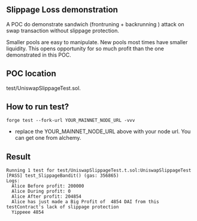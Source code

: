 ## Slippage Loss demonstration 
A POC do demonstrate sandwich (frontruning + backrunning ) attack on swap transaction without slippage protection.

Smaller pools are easy to manipulate.
New pools most times have smaller liquidity.
This opens opportunity for so much profit than the one demonstrated in this POC.

## POC location
test/UniswapSlippageTest.sol.

## How to run test?

```
forge test --fork-url YOUR_MAINNET_NODE_URL -vvv
```
- replace the YOUR_MAINNET_NODE_URL above with your node url. You can get one from alchemy.

## Result
```
Running 1 test for test/UniswapSlippageTest.t.sol:UniswapSlippageTest
[PASS] test_SlippageBandit() (gas: 356865)
Logs:
  Alice Before profit: 200000
  Alice During profit: 0
  Alice After profit: 204854
  Alice has just made a Big Profit of  4854 DAI from this testContract's lack of slippage protection
  Yippeee 4854

```